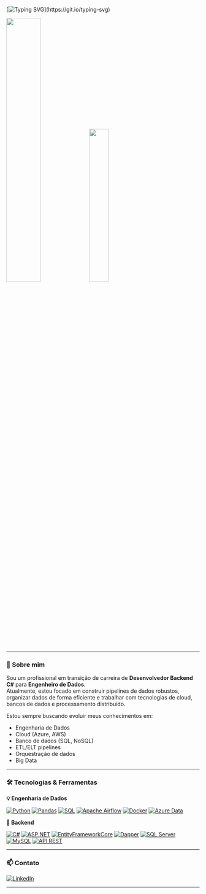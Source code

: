 [![Typing SVG](https://readme-typing-svg.herokuapp.com?font=Montserrat&weight=800&pause=1000&color=0078D4&center=false&vCenter=false&width=800&lines=Hygor+%7C+Data+Engineer;Seja+bem-vindo(a)+ao+meu+perfil+GitHub!)](https://git.io/typing-svg)

<div>
  <picture>
    <source srcset="https://github-readme-stats.vercel.app/api?username=HygorSX&show_icons=true&theme=blueberry"/>
    <img width="42%" src="https://github-readme-stats.vercel.app/api?username=HygorSX&show_icons=true&theme=blueberry" />
  </picture>
  <img width="32%" src="https://github-readme-stats.vercel.app/api/top-langs/?username=HygorSX&layout=compact&theme=blueberry" />
</div>

---

### 🚀 Sobre mim

Sou um profissional em transição de carreira de **Desenvolvedor Backend C#** para **Engenheiro de Dados**.  
Atualmente, estou focado em construir pipelines de dados robustos, organizar dados de forma eficiente e trabalhar com tecnologias de cloud, bancos de dados e processamento distribuído.

Estou sempre buscando evoluir meus conhecimentos em:
- Engenharia de Dados
- Cloud (Azure, AWS)
- Banco de dados (SQL, NoSQL)
- ETL/ELT pipelines
- Orquestração de dados
- Big Data

---

### 🛠️ Tecnologias & Ferramentas

**💡 Engenharia de Dados**

[![Python](https://img.shields.io/badge/-Python-0078D4?style=for-the-badge&logo=python&logoColor=white)]()
[![Pandas](https://img.shields.io/badge/-Pandas-0078D4?style=for-the-badge&logo=pandas&logoColor=white)]()
[![SQL](https://img.shields.io/badge/-SQL-0078D4?style=for-the-badge&logo=sqlite&logoColor=white)]()
[![Apache Airflow](https://img.shields.io/badge/-Airflow-0078D4?style=for-the-badge&logo=apache-airflow&logoColor=white)]()
[![Docker](https://img.shields.io/badge/-Docker-0078D4?style=for-the-badge&logo=docker&logoColor=white)]()
[![Azure Data](https://img.shields.io/badge/-Azure_Data_Services-0078D4?style=for-the-badge&logo=microsoft-azure&logoColor=white)]()

**🧱 Backend**

[![C#](https://img.shields.io/badge/-C%23-0078D4?style=for-the-badge&logo=c-sharp&logoColor=white)]()
[![ASP.NET](https://img.shields.io/badge/-ASP.NET-0078D4?style=for-the-badge&logo=.net&logoColor=white)]()
[![EntityFrameworkCore](https://img.shields.io/badge/-Entity_Framework_Core-0078D4?style=for-the-badge&logo=.net&logoColor=white)]()
[![Dapper](https://img.shields.io/badge/-Dapper-0078D4?style=for-the-badge&labelColor=0078D4)]()
[![SQL Server](https://img.shields.io/badge/-SQL_Server-0078D4?style=for-the-badge&logo=microsoft-sql-server&logoColor=white)]()
[![MySQL](https://img.shields.io/badge/-MySQL-0078D4?style=for-the-badge&logo=mysql&logoColor=white)]()
[![API REST](https://img.shields.io/badge/-API_REST-0078D4?style=for-the-badge&logo=postman&logoColor=white)]()

---

### 📫 Contato

[![LinkedIn](https://img.shields.io/badge/-LinkedIn-0078D4?style=for-the-badge&logo=linkedin&logoColor=white)](https://www.linkedin.com/in/hygor-dev-backend/)

---
